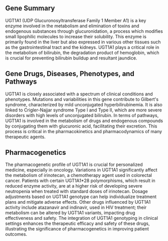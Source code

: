 ## Gene Summary
UGT1A1 (UDP Glucuronosyltransferase Family 1 Member A1) is a key enzyme involved in the metabolism and elimination of toxins and endogenous substances through glucuronidation, a process which modifies small lipophilic molecules to increase their solubility. This enzyme is primarily found in the liver but also expressed in various other tissues such as the gastrointestinal tract and the kidneys. UGT1A1 plays a critical role in the metabolism of bilirubin, the degradation product of hemoglobin, which is crucial for preventing bilirubin buildup and resultant jaundice.

## Gene Drugs, Diseases, Phenotypes, and Pathways
UGT1A1 is closely associated with a spectrum of clinical conditions and phenotypes. Mutations and variabilities in this gene contribute to Gilbert's syndrome, characterized by mild unconjugated hyperbilirubinemia. It is also linked to Crigler-Najjar syndrome Type I and Type II, which are more severe disorders with high levels of unconjugated bilirubin. In terms of pathways, UGT1A1 is involved in the metabolism of drugs and endogenous compounds by conjugating them with glucuronic acid, facilitating their excretion. This process is critical in the pharmacokinetics and pharmacodynamics of many therapeutic agents.

## Pharmacogenetics
The pharmacogenetic profile of UGT1A1 is crucial for personalized medicine, especially in oncology. Variations in UGT1A1 significantly affect the metabolism of irinotecan, a chemotherapy agent used in colorectal cancer. Patients with certain UGT1A1*28 polymorphisms, which result in reduced enzyme activity, are at a higher risk of developing severe neutropenia when treated with standard doses of irinotecan. Dosage adjustments based on UGT1A1 genotype can help individualize treatment plans and mitigate adverse effects. Other drugs influenced by UGT1A1 activity include atazanavir and indinavir, used in HIV treatment; their metabolism can be altered by UGT1A1 variants, impacting drug effectiveness and safety. The integration of UGT1A1 genotyping in clinical settings enhances the therapeutic efficacy and safety of these drugs, illustrating the significance of pharmacogenetics in improving patient outcomes.